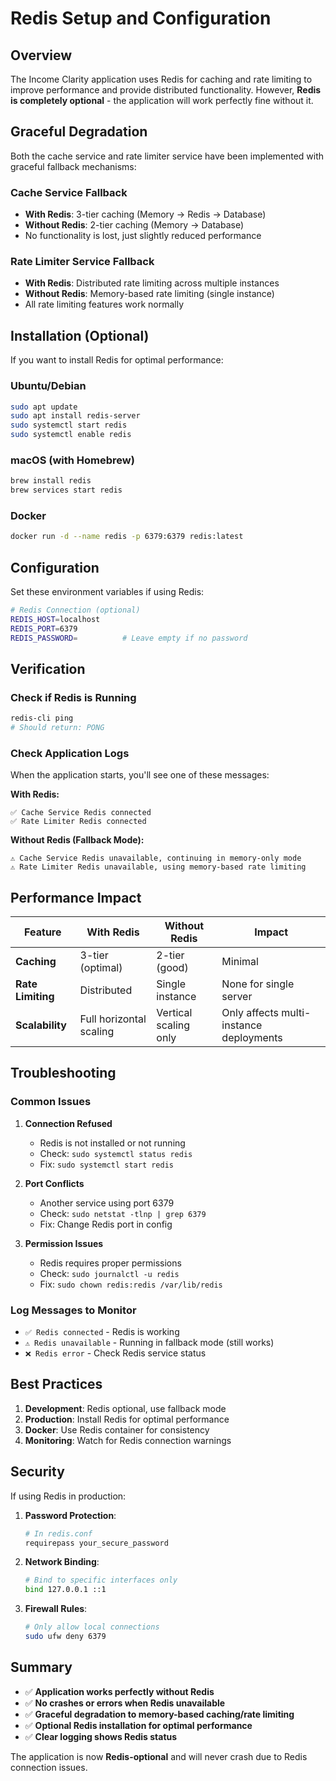 # Redis Setup and Configuration

## Overview

The Income Clarity application uses Redis for caching and rate limiting to improve performance and provide distributed functionality. However, **Redis is completely optional** - the application will work perfectly fine without it.

## Graceful Degradation

Both the cache service and rate limiter service have been implemented with graceful fallback mechanisms:

### Cache Service Fallback
- **With Redis**: 3-tier caching (Memory → Redis → Database)
- **Without Redis**: 2-tier caching (Memory → Database)
- No functionality is lost, just slightly reduced performance

### Rate Limiter Service Fallback  
- **With Redis**: Distributed rate limiting across multiple instances
- **Without Redis**: Memory-based rate limiting (single instance)
- All rate limiting features work normally

## Installation (Optional)

If you want to install Redis for optimal performance:

### Ubuntu/Debian
```bash
sudo apt update
sudo apt install redis-server
sudo systemctl start redis
sudo systemctl enable redis
```

### macOS (with Homebrew)
```bash
brew install redis
brew services start redis
```

### Docker
```bash
docker run -d --name redis -p 6379:6379 redis:latest
```

## Configuration

Set these environment variables if using Redis:

```bash
# Redis Connection (optional)
REDIS_HOST=localhost
REDIS_PORT=6379
REDIS_PASSWORD=          # Leave empty if no password
```

## Verification

### Check if Redis is Running
```bash
redis-cli ping
# Should return: PONG
```

### Check Application Logs
When the application starts, you'll see one of these messages:

**With Redis:**
```
✅ Cache Service Redis connected
✅ Rate Limiter Redis connected
```

**Without Redis (Fallback Mode):**
```
⚠️ Cache Service Redis unavailable, continuing in memory-only mode
⚠️ Rate Limiter Redis unavailable, using memory-based rate limiting
```

## Performance Impact

| Feature | With Redis | Without Redis | Impact |
|---------|------------|---------------|---------|
| **Caching** | 3-tier (optimal) | 2-tier (good) | Minimal |
| **Rate Limiting** | Distributed | Single instance | None for single server |
| **Scalability** | Full horizontal scaling | Vertical scaling only | Only affects multi-instance deployments |

## Troubleshooting

### Common Issues

1. **Connection Refused**
   - Redis is not installed or not running
   - Check: `sudo systemctl status redis`
   - Fix: `sudo systemctl start redis`

2. **Port Conflicts**
   - Another service using port 6379
   - Check: `sudo netstat -tlnp | grep 6379`
   - Fix: Change Redis port in config

3. **Permission Issues**
   - Redis requires proper permissions
   - Check: `sudo journalctl -u redis`
   - Fix: `sudo chown redis:redis /var/lib/redis`

### Log Messages to Monitor

- `✅ Redis connected` - Redis is working
- `⚠️ Redis unavailable` - Running in fallback mode (still works)
- `❌ Redis error` - Check Redis service status

## Best Practices

1. **Development**: Redis optional, use fallback mode
2. **Production**: Install Redis for optimal performance
3. **Docker**: Use Redis container for consistency
4. **Monitoring**: Watch for Redis connection warnings

## Security

If using Redis in production:

1. **Password Protection**:
   ```bash
   # In redis.conf
   requirepass your_secure_password
   ```

2. **Network Binding**:
   ```bash
   # Bind to specific interfaces only
   bind 127.0.0.1 ::1
   ```

3. **Firewall Rules**:
   ```bash
   # Only allow local connections
   sudo ufw deny 6379
   ```

## Summary

- ✅ **Application works perfectly without Redis**
- ✅ **No crashes or errors when Redis unavailable**
- ✅ **Graceful degradation to memory-based caching/rate limiting**
- ✅ **Optional Redis installation for optimal performance**
- ✅ **Clear logging shows Redis status**

The application is now **Redis-optional** and will never crash due to Redis connection issues.